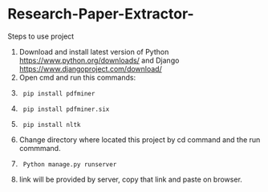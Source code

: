 # Research-Paper-Extractor-

Steps to use project
1.  Download and install latest version of Python https://www.python.org/downloads/ and Django https://www.djangoproject.com/download/
2.  Open cmd and run this commands:
 3.		 pip install pdfminer
 4. 	 pip install pdfminer.six
 5. 	 pip install nltk
6.  Change directory where located this project by cd command and the run commmand.
 7. 	 Python manage.py runserver
8.  link will be provided by server, copy that link and paste on browser.

